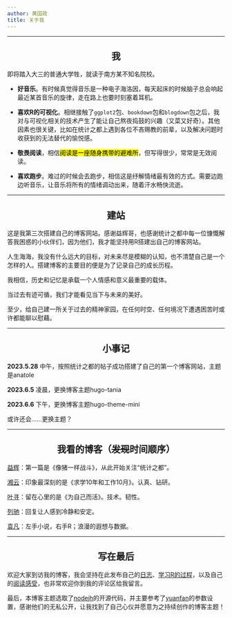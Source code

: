 ```yaml
---
author: 黄国政
title: 关于我
---
```

---

<style>
h2 {
  text-align: center;
  font-weight: bold;
}
</style>

## 我

即将踏入大三的普通大学牲，就读于南方某不知名院校。  

 * **好音乐**。有时候真觉得音乐是一种电子海洛因，每天起床的时候脑子总会响起最近某首音乐的旋律，走在路上也要时刻塞着耳机。
  
 * **喜欢R的可视化**。相继接触了`ggplot2`包、`bookdown`包和`blogdown`包之后，我对与可视化相关的技术产生了能让自己熬夜捣鼓的兴趣（又菜又好奇）。其他因素也很关键，比如在统计之都上遇到各位不吝赐教的前辈，以及解决问题时收获到的无法替代的愉悦感。
  
 * **敬畏阅读**，相信<mark>阅读是一座随身携带的避难所</mark>，但写得很少，常常是无效阅读。  
  
 * **喜欢跑步**。难过的时候会去跑步，相信这是纾解情绪最有效的方式。需要边跑边听音乐，让音乐将所有的情绪调动出来，随着汗水畅快流逝。  

---

## 建站

这是我第三次搭建自己的博客网站。感谢益辉哥，也感谢统计之都中每一位慷慨解答我困惑的小伙伴们，因为他们，我才能坚持用R搭建出自己的博客网站。

人生海海，我没有什么远大的目标，对未来尽是模糊的认知，也不清楚自己是一个怎样的人。搭建博客的主要目的便是为了记录自己的成长历程。

我相信，历史和记忆是承载一个人情感和意义最重要的载体。

当过去有迹可循，我们才能看见当下与未来的美好。

至少，给自己建一所关于过去的精神家园，在任何时空、任何境况下遭遇困苦时或许都能聊以慰藉。

---

## 小事记

**2023.5.28** 中午，按照统计之都的帖子成功搭建了自己的第一个博客网站，主题是anatole

**2023.6.5** 凌晨，更换博客主题hugo-tania

**2023.6.6** 下午，更换博客主题hugo-theme-mini

或许还会……更换主题？

--- 

## 我看的博客（~~发现~~时间顺序）

[益辉](https://yihui.org)：第一篇是《像猪一样战斗》，从此开始关注“统计之都”。

[湘云](https://xiangyun.rbind.io)：印象最深刻的是《求学10年和工作10月》。认真、钻研。

[叶寻](https://cyrusyip.org)：留在心里的是《为自己而活》。技术。韧性。

[列驰](https://liechi.rbind.io)：回复让人感到冷静和安定。

[袁凡](https://yuanfan.rbind.io)：左手小说，右手R；浪漫的遐想与数据。

---

## 写在最后

欢迎大家到访我的博客，我会坚持在此发布自己的[日志](https://guozheng.netlify.app/posts/)、[学习R的过程](https://guozheng.netlify.app/r_and_i/)，以及自己的[阅读感受](https://guozheng.netlify.app/sociology_anthropology/)，也非常欢迎你到我的评论区给我留言。

最后，本博客主题选取了[nodejh](https://github.com/nodejh/hugo-theme-mini)的开源代码，并主要参考了[yuanfan](https://github.com/earfanfan)的参数设置，感谢他们的无私公开，让我找到了自己心仪并愿意为之持续创作的博客主题！
